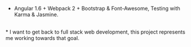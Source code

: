 * Angular 1.6 + Webpack 2 + Bootstrap & Font-Awesome, Testing with Karma & Jasmine.
<br>
* I want to get back to full stack web development, this project represents me working towards that goal.

